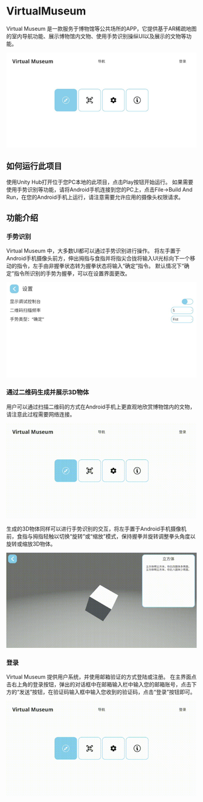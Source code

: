 # VirtualMuseum
Virtual Museum 是一款服务于博物馆等公共场所的APP，它提供基于AR稀疏地图的室内导航功能、展示博物馆内文物、使用手势识别操纵UI以及展示的文物等功能。  

![主界面](https://github.com/MikawaHeiya/VirtualMuseum/raw/main/ProjectImages/main_scene.jpg)  

## 如何运行此项目
使用Unity Hub打开位于您PC本地的此项目，点击Play按钮开始运行。
如果需要使用手势识别等功能，请将Android手机连接到您的PC上，点击File->Build And Run，在您的Android手机上运行，请注意需要允许应用的摄像头权限请求。
## 功能介绍
### 手势识别
Virtual Museum 中，大多数UI都可以通过手势识别进行操作。
将左手置于Android手机摄像头前方，伸出拇指与食指并将指尖合拢将输入UI光标向下一个移动的指令，左手由非握拳状态转为握拳状态将输入“确定”指令。
默认情况下“确定”指令所识别的手势为握拳，可以在设置界面更改。  

![设置](https://github.com/MikawaHeiya/VirtualMuseum/raw/main/ProjectImages/config_scene.jpg)  

### 通过二维码生成并展示3D物体
用户可以通过扫描二维码的方式在Android手机上更直观地欣赏博物馆内的文物，请注意此过程需要网络连接。

![扫码](https://github.com/MikawaHeiya/VirtualMuseum/raw/main/ProjectImages/scan_qrcode_demo.gif)  

生成的3D物体同样可以进行手势识别的交互，将左手置于Android手机摄像机前，食指与拇指轻触以切换“旋转”或“缩放”模式，保持握拳并旋转调整拳头角度以旋转或缩放3D物体。  

![3D](https://github.com/MikawaHeiya/VirtualMuseum/raw/main/ProjectImages/box_demo.gif)

### 登录
Virtual Museum 提供用户系统，并使用邮箱验证的方式登陆或注册。
在主界面点击右上角的登录按钮，弹出的对话框中在邮箱输入栏中输入您的邮箱账号，点击下方的“发送”按钮，在验证码输入框中输入您收到的验证码，点击“登录”按钮即可。  

![登录](https://github.com/MikawaHeiya/VirtualMuseum/raw/main/ProjectImages/login_demo.gif)  

